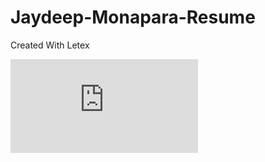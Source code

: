 # Jaydeep-Monapara-Resume
Created With Letex

![alt tag](https://raw.githubusercontent.com/jaydeep3969/Jaydeep-Monapara-Resume/blob/master/Jaydeep_Monapara_Resume.pdf)
